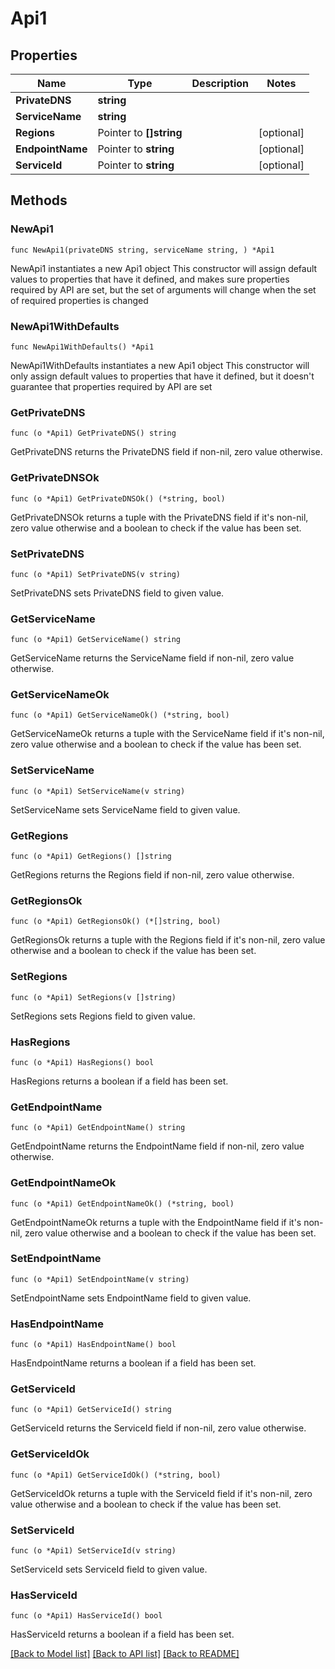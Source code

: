 # Api1

## Properties

Name | Type | Description | Notes
------------ | ------------- | ------------- | -------------
**PrivateDNS** | **string** |  | 
**ServiceName** | **string** |  | 
**Regions** | Pointer to **[]string** |  | [optional] 
**EndpointName** | Pointer to **string** |  | [optional] 
**ServiceId** | Pointer to **string** |  | [optional] 

## Methods

### NewApi1

`func NewApi1(privateDNS string, serviceName string, ) *Api1`

NewApi1 instantiates a new Api1 object
This constructor will assign default values to properties that have it defined,
and makes sure properties required by API are set, but the set of arguments
will change when the set of required properties is changed

### NewApi1WithDefaults

`func NewApi1WithDefaults() *Api1`

NewApi1WithDefaults instantiates a new Api1 object
This constructor will only assign default values to properties that have it defined,
but it doesn't guarantee that properties required by API are set

### GetPrivateDNS

`func (o *Api1) GetPrivateDNS() string`

GetPrivateDNS returns the PrivateDNS field if non-nil, zero value otherwise.

### GetPrivateDNSOk

`func (o *Api1) GetPrivateDNSOk() (*string, bool)`

GetPrivateDNSOk returns a tuple with the PrivateDNS field if it's non-nil, zero value otherwise
and a boolean to check if the value has been set.

### SetPrivateDNS

`func (o *Api1) SetPrivateDNS(v string)`

SetPrivateDNS sets PrivateDNS field to given value.


### GetServiceName

`func (o *Api1) GetServiceName() string`

GetServiceName returns the ServiceName field if non-nil, zero value otherwise.

### GetServiceNameOk

`func (o *Api1) GetServiceNameOk() (*string, bool)`

GetServiceNameOk returns a tuple with the ServiceName field if it's non-nil, zero value otherwise
and a boolean to check if the value has been set.

### SetServiceName

`func (o *Api1) SetServiceName(v string)`

SetServiceName sets ServiceName field to given value.


### GetRegions

`func (o *Api1) GetRegions() []string`

GetRegions returns the Regions field if non-nil, zero value otherwise.

### GetRegionsOk

`func (o *Api1) GetRegionsOk() (*[]string, bool)`

GetRegionsOk returns a tuple with the Regions field if it's non-nil, zero value otherwise
and a boolean to check if the value has been set.

### SetRegions

`func (o *Api1) SetRegions(v []string)`

SetRegions sets Regions field to given value.

### HasRegions

`func (o *Api1) HasRegions() bool`

HasRegions returns a boolean if a field has been set.

### GetEndpointName

`func (o *Api1) GetEndpointName() string`

GetEndpointName returns the EndpointName field if non-nil, zero value otherwise.

### GetEndpointNameOk

`func (o *Api1) GetEndpointNameOk() (*string, bool)`

GetEndpointNameOk returns a tuple with the EndpointName field if it's non-nil, zero value otherwise
and a boolean to check if the value has been set.

### SetEndpointName

`func (o *Api1) SetEndpointName(v string)`

SetEndpointName sets EndpointName field to given value.

### HasEndpointName

`func (o *Api1) HasEndpointName() bool`

HasEndpointName returns a boolean if a field has been set.

### GetServiceId

`func (o *Api1) GetServiceId() string`

GetServiceId returns the ServiceId field if non-nil, zero value otherwise.

### GetServiceIdOk

`func (o *Api1) GetServiceIdOk() (*string, bool)`

GetServiceIdOk returns a tuple with the ServiceId field if it's non-nil, zero value otherwise
and a boolean to check if the value has been set.

### SetServiceId

`func (o *Api1) SetServiceId(v string)`

SetServiceId sets ServiceId field to given value.

### HasServiceId

`func (o *Api1) HasServiceId() bool`

HasServiceId returns a boolean if a field has been set.


[[Back to Model list]](../README.md#documentation-for-models) [[Back to API list]](../README.md#documentation-for-api-endpoints) [[Back to README]](../README.md)



